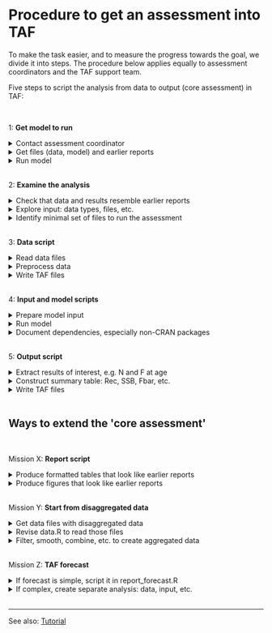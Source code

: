 # Procedure to get an assessment into TAF

To make the task easier, and to measure the progress towards the goal, we divide
it into steps. The procedure below applies equally to assessment coordinators
and the TAF support team.

Five steps to script the analysis from data to output (core assessment) in TAF:

<br>

<!-- GitHub Markdown requires empty line after </summary> to render `code` -->
<!-- Also, `code` is not rendered in <summary> headings -->

1: **Get model to run**

<details><summary>Contact assessment coordinator</summary>

  Well, unless you *are* the assessment coordinator :)

</details>

<details><summary>Get files (data, model) and earlier reports</summary>

  Files might be found in the Sharepoint `Data` folder.<br>
  Earlier WG reports can be found online.

</details>

<details><summary>Run model</summary>

  Being able to run the assessment on a different computer is an important
  milestone in making the analysis reproducible.

</details>

<br>

2: **Examine the analysis**

<details><summary>Check that data and results resemble earlier reports</summary>

  This is a good time to<br>
  (a) view the input & output files, and<br>
  (b) open the last WG report - especially the table section.<br>
  Do the tables in (a) and (b) look similar?

</details>

<details><summary>Explore input: data types, files, etc.</summary>

  What kinds of data are used in this assessment, perhaps more than one
  survey?<br>
  Are some data tables in the report not in the model input, or vice versa?<br>
  Is it easy to find out which input files the model requires?<br>
  Are the model settings stored in a separate file?

</details>

<details><summary>Identify minimal set of files to run the assessment</summary>

  In general, TAF should only contain files that are absolutely necessary to run
  the final assessment. All other files are probably best stored outside of
  TAF.<br>
  What is the smallest set of files that are required to run the final
  assessment on another computer?

</details>

<br>

3: **Data script**

<details><summary>Read data files</summary>

  1-800-icestaf
</details>

<details><summary>Preprocess data</summary>

  `1-800-icestaf`
</details>

<details><summary>Write TAF files</summary>

  ```
  1-800-icestaf
  ```
</details>

<br>

4: **Input and model scripts**

<details><summary>Prepare model input</summary>

  1-800-icestaf
</details>

<details><summary>Run model</summary>

  `1-800-icestaf`
</details>

<details><summary>Document dependencies, especially non-CRAN packages</summary>

  ```
  1-800-icestaf
  ```
</details>

<br>

5: **Output script**

<details><summary>Extract results of interest, e.g. N and F at age</summary>

  1-800-icestaf
</details>

<details><summary>Construct summary table: Rec, SSB, Fbar, etc.</summary>

  `1-800-icestaf`
</details>

<details><summary>Write TAF files</summary>

  ```
  1-800-icestaf
  ```
</details>

<br>

## Ways to extend the 'core assessment'

<br>

Mission X: **Report script**

<details>
<summary>Produce formatted tables that look like earlier reports</summary>

  `1-800-icestaf`
</details>

<details><summary>Produce figures that look like earlier reports</summary>

  `1-800-icestaf`
</details>

<br>

Mission Y: **Start from disaggregated data**

<details><summary>Get data files with disaggregated data</summary>

  `1-800-icestaf`
</details>

<details><summary>Revise data.R to read those files</summary>

  `1-800-icestaf`
</details>

<details>
<summary>Filter, smooth, combine, etc. to create aggregated data</summary>

  `1-800-icestaf`
</details>


<br>

Mission Z: **TAF forecast**

<details>
<summary>If forecast is simple, script it in report_forecast.R</summary>

  `1-800-icestaf`
</details>

<details>
<summary>If complex, create separate analysis: data, input, etc.</summary>

  `1-800-icestaf`
</details>

<br>

<hr>

See also:
[Tutorial](https://github.com/ices-taf/doc/blob/master/tutorial-1/README.md)
